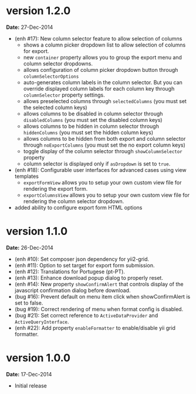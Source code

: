 version 1.2.0
=============
**Date:** 27-Dec-2014

- (enh #17): New column selector feature to allow selection of columns
    - shows a column picker dropdown list to allow selection of columns for export.
    - new `container` property allows you to group the export menu and column selector dropdowns.
    - allows configuration of column picker dropdown button through `columnSelectorOptions`
    - auto-generates column labels in the column selector. But you can override displayed column labels for each column key through `columnSelector` property settings.
    - allows preselected columns through `selectedColumns` (you must set the selected column keys)
    - allows columns to be disabled in column selector through `disabledColumns` (you must set the disabled column keys)
    - allows columns to be hidden in column selector through `hiddenColumns` (you must set the hidden column keys)
    - allows columns to be hidden from both export and column selector through `noExportColumns` (you must set the no export column keys)
    - toggle display of the column selector through `showColumnSelector` property
    - column selector is displayed only if `asDropdown` is set to `true`.
- (enh #18): Configurable user interfaces for advanced cases using view templates
    - `exportFormView` allows you to setup your own custom view file for rendering the export form.
    - `exportColumnsView` allows you to setup your own custom view file for rendering the column selector dropdown.
- added ability to configure export form HTML options

version 1.1.0
=============
**Date:** 26-Dec-2014

- (enh #10): Set composer json dependency for yii2-grid.
- (enh #11): Option to set target for export form submission.
- (enh #12): Translations for Portugese (pt-PT).
- (enh #13): Enhance download popup dialog to properly reset.
- (enh #14): New property `showConfirmAlert` that controls display of the javascript confirmation dialog before download.
- (bug #16): Prevent default on menu item click when showConfirmAlert is set to false.
- (bug #19): Correct rendering of menu when format config is disabled.
- (bug #21): Set correct reference to `ActiveDataProvider` and `ActiveQueryInterface`.
- (enh #22): Add property `enableFormatter` to enable/disable yii grid formatter.

version 1.0.0
=============
**Date:** 17-Dec-2014

- Initial release